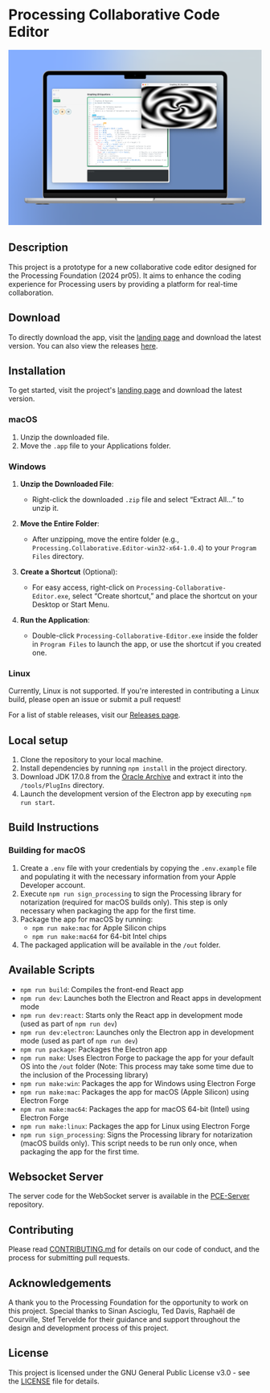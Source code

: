 # Processing Collaborative Code Editor

![pce_banner3.png](assets/pce_banner3.png)

## Description
This project is a prototype for a new collaborative code editor designed for the Processing Foundation (2024 pr05). It aims to enhance the coding experience for Processing users by providing a platform for real-time collaboration.

## Download
To directly download the app, visit the [landing page](https://doradocodes.github.io/processing-collab-editor/) and download the latest version.
You can also view the releases [here](https://github.com/doradocodes/processing-collab-editor/releases).

## Installation
To get started, visit the project's [landing page](https://doradocodes.github.io/processing-collab-editor/) and download the latest version. 

### macOS
1.   Unzip the downloaded file.
2.   Move the `.app` file to your Applications folder.

### Windows

1.  **Unzip the Downloaded File**:
    
    -   Right-click the downloaded `.zip` file and select “Extract All…” to unzip it.
2.  **Move the Entire Folder**:
    
    -   After unzipping, move the entire folder (e.g., `Processing.Collaborative.Editor-win32-x64-1.0.4`) to your `Program Files` directory. 
3.  **Create a Shortcut** (Optional):
    
    -   For easy access, right-click on `Processing-Collaborative-Editor.exe`, select “Create shortcut,” and place the shortcut on your Desktop or Start Menu.
4.  **Run the Application**:
    
    -   Double-click `Processing-Collaborative-Editor.exe` inside the folder in `Program Files` to launch the app, or use the shortcut if you created one.

### Linux
Currently, Linux is not supported. If you're interested in contributing a Linux build, please open an issue or submit a pull request!

For a list of stable releases, visit our [Releases page](https://github.com/doradocodes/processing-collab-editor/releases).

## Local setup
1. Clone the repository to your local machine.
2. Install dependencies by running `npm install` in the project directory.
3. Download JDK 17.0.8 from the [Oracle Archive](https://www.oracle.com/java/technologies/javase/jdk17-archive-downloads.html) and extract it into the `/tools/PlugIns` directory.
4. Launch the development version of the Electron app by executing `npm run start`.

## Build Instructions
### Building for macOS
1. Create a `.env` file with your credentials by copying the `.env.example` file and populating it with the necessary information from your Apple Developer account.
2. Execute `npm run sign_processing` to sign the Processing library for notarization (required for macOS builds only). This step is only necessary when packaging the app for the first time.
3. Package the app for macOS by running:
   - `npm run make:mac` for Apple Silicon chips
   - `npm run make:mac64` for 64-bit Intel chips
4. The packaged application will be available in the `/out` folder.

## Available Scripts
- `npm run build`: Compiles the front-end React app
- `npm run dev`: Launches both the Electron and React apps in development mode
- `npm run dev:react`: Starts only the React app in development mode (used as part of `npm run dev`)
- `npm run dev:electron`: Launches only the Electron app in development mode (used as part of `npm run dev`)
- `npm run package`: Packages the Electron app
- `npm run make`: Uses Electron Forge to package the app for your default OS into the `/out` folder (Note: This process may take some time due to the inclusion of the Processing library)
- `npm run make:win`: Packages the app for Windows using Electron Forge
- `npm run make:mac`: Packages the app for macOS (Apple Silicon) using Electron Forge
- `npm run make:mac64`: Packages the app for macOS 64-bit (Intel) using Electron Forge
- `npm run make:linux`: Packages the app for Linux using Electron Forge
- `npm run sign_processing`: Signs the Processing library for notarization (macOS builds only). This script needs to be run only once, when packaging the app for the first time.

## Websocket Server
The server code for the WebSocket server is available in the [PCE-Server](https://github.com/doradocodes/pce-server) repository.

## Contributing
Please read [CONTRIBUTING.md](CONTRIBUTING.md) for details on our code of conduct, and the process for submitting pull requests.

## Acknowledgements
A thank you to the Processing Foundation for the opportunity to work on this project. Special thanks to Sinan Ascioglu, Ted Davis,
Raphaël de Courville, Stef Tervelde for their guidance and support throughout the design and development process of this project.


## License
This project is licensed under the GNU General Public License v3.0 - see the [LICENSE](LICENSE) file for details.
